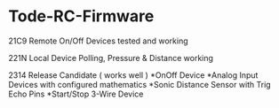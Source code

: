 # Tode-RC-Firmware

21C9 Remote On/Off Devices tested and working

221N Local Device Polling, Pressure & Distance working

2314 Release Candidate ( works well )
	*OnOff Device
	*Analog Input Devices with configured mathematics
	*Sonic Distance Sensor with Trig Echo Pins
	*Start/Stop 3-Wire Device